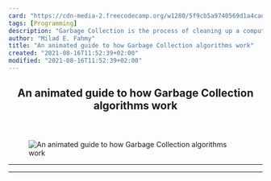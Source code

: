 ```yaml
---
card: "https://cdn-media-2.freecodecamp.org/w1280/5f9cb5a9740569d1a4cad846.jpg"
tags: [Programming]
description: "Garbage Collection is the process of cleaning up a computer’s"
author: "Milad E. Fahmy"
title: "An animated guide to how Garbage Collection algorithms work"
created: "2021-08-16T11:52:39+02:00"
modified: "2021-08-16T11:52:39+02:00"
---
```

<div class="site-wrapper">
<main id="site-main" class="site-main outer">
<div class="inner">
<article class="post-full post tag-programming tag-technology tag-tech tag-startup tag-design ">
<header class="post-full-header">
<h1 class="post-full-title">An animated guide to how Garbage Collection algorithms work</h1>
</header>
<figure class="post-full-image">
<picture>
<source media="(max-width: 700px)" sizes="1px" srcset="data:image/gif;base64,R0lGODlhAQABAIAAAAAAAP///yH5BAEAAAAALAAAAAABAAEAAAIBRAA7 1w">
<source media="(min-width: 701px)" sizes="(max-width: 800px) 400px,
(max-width: 1170px) 700px,
1400px" srcset="https://cdn-media-2.freecodecamp.org/w1280/5f9cb5a9740569d1a4cad846.jpg 300w,
https://cdn-media-2.freecodecamp.org/w1280/5f9cb5a9740569d1a4cad846.jpg 600w,
https://cdn-media-2.freecodecamp.org/w1280/5f9cb5a9740569d1a4cad846.jpg 1000w,
https://cdn-media-2.freecodecamp.org/w1280/5f9cb5a9740569d1a4cad846.jpg 2000w">
<img onerror="this.style.display='none'" src="https://cdn-media-2.freecodecamp.org/w1280/5f9cb5a9740569d1a4cad846.jpg" alt="An animated guide to how Garbage Collection algorithms work">
</picture>
</figure>
<section class="post-full-content">
<div class="post-content">
</div>
<hr>
<hr>
</section>
</article>
</div>
</main>
</div>
<!-- Google Tag Manager (noscript) -->
<!-- End Google Tag Manager (noscript) -->
